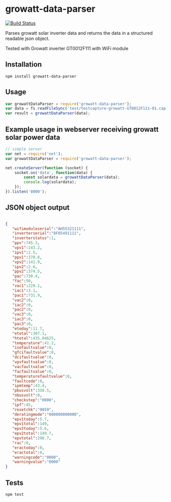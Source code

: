 # growatt-data-parser

[![Build Status](https://travis-ci.org/peterpeerdeman/growatt-data-parser.svg?branch=master)](https://travis-ci.org/peterpeerdeman/growatt-data-parser)

Parses growatt solar inverter data and returns the data in a structured readable json object.

Tested with Growatt inverter GT0012F111 with WiFi module

## Installation

`npm install growatt-data-parser`

## Usage

```javascript
var growattDataParser = require('growatt-data-parser');
var data = fs.readFileSync('test/testcapture-growatt-GT0012F111-01.cap');
var result = growattDataParser(data);
```

## Example usage in webserver receiving growatt solar power data

```javascript
// simple server
var net = require('net');
var growattDataParser = require('growatt-data-parser');

net.createServer(function (socket) {
    socket.on('data', function(data) {
        const solardata = growattDataParser(data);
        console.log(solardata);
    });
}).listen('8000');
```

## JSON object output

```json

{
   "wifimoduleserial":"AH55321111",
   "inverterserial":"8F05491111",
   "inverterstatus":1,
   "ppv":745.3,
   "vpv1":143.2,
   "ipv1":2.5,
   "ppv1":370.8,
   "vpv2":141.9,
   "ipv2":2.6,
   "ppv2":374.5,
   "pac":730.4,
   "fac":50,
   "vac1":229.1,
   "iac1":3.1,
   "pac1":731.9,
   "vac2":0,
   "iac2":0,
   "pac2":0,
   "vac3":0,
   "iac3":0,
   "pac3":0,
   "etoday":11.7,
   "etotal":307.1,
   "htotal":435.04625,
   "temperature":41.2,
   "isofaultvalue":0,
   "gfcifaultvalue":0,
   "dcifaultvalue":0,
   "vpvfaultvalue":0,
   "vacfaultvalue":0,
   "facfaultvalue":0,
   "temperaturefaultvalue":0,
   "faultcode":0,
   "ipmtemp":43.4,
   "pbusvolt":358.5,
   "nbusvolt":0,
   "checkstep":"0000",
   "ipf":45,
   "resetchk":"0059",
   "deratingmode":"000000000000",
   "epv1today":5.7,
   "epv1total":149,
   "epv2today":5.6,
   "epv2total":149.7,
   "epvtotal":298.7,
   "rac":0,
   "eractoday":0,
   "eractotal":0,
   "warningcode":"0000",
   "warningvalue":"0000"
}
```

## Tests

`npm test`
